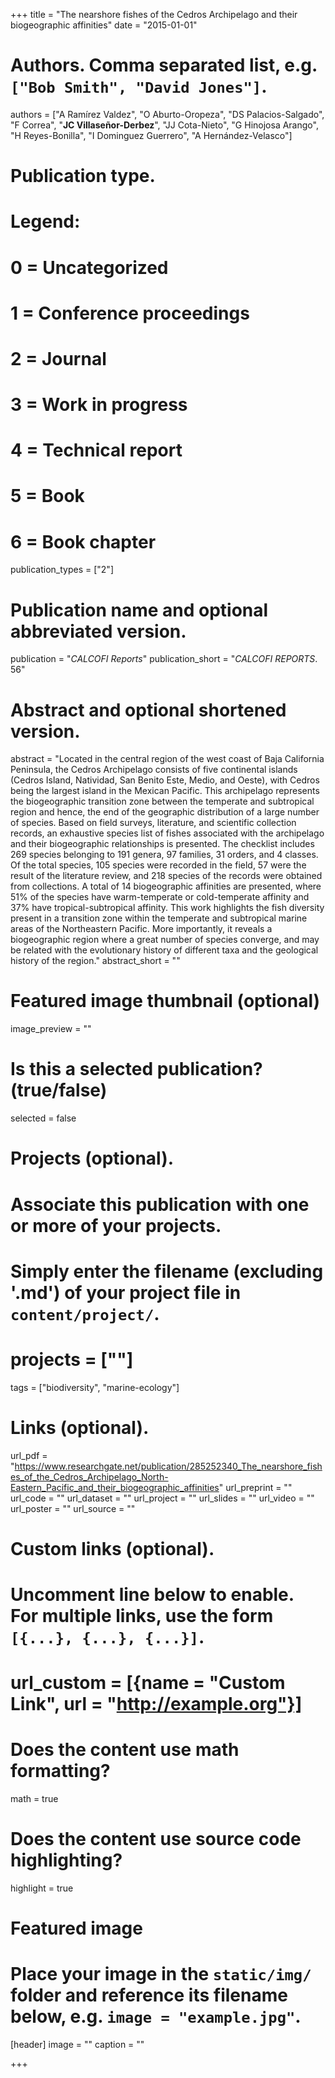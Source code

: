 +++
title = "The nearshore fishes of the Cedros Archipelago and their biogeographic affinities"
date = "2015-01-01"

# Authors. Comma separated list, e.g. `["Bob Smith", "David Jones"]`.
authors = ["A Ramírez Valdez", "O Aburto-Oropeza", "DS Palacios-Salgado", "F Correa", "**JC Villaseñor-Derbez**", "JJ Cota-Nieto", "G Hinojosa Arango", "H Reyes-Bonilla", "I Dominguez Guerrero", "A Hernández-Velasco"]

# Publication type.
# Legend:
# 0 = Uncategorized
# 1 = Conference proceedings
# 2 = Journal
# 3 = Work in progress
# 4 = Technical report
# 5 = Book
# 6 = Book chapter
publication_types = ["2"]

# Publication name and optional abbreviated version.
publication = "*CALCOFI Reports*"
publication_short = "*CALCOFI REPORTS*. 56"

# Abstract and optional shortened version.
abstract = "Located in the central region of the west coast of Baja California Peninsula, the Cedros Archipelago consists of five continental islands (Cedros Island, Natividad, San Benito Este, Medio, and Oeste), with Cedros being the largest island in the Mexican Pacific. This archipelago represents the biogeographic transition zone between the temperate and subtropical region and hence, the end of the geographic distribution of a large number of species. Based on field surveys, literature, and scientific collection records, an exhaustive species list of fishes associated with the archipelago and their biogeographic relationships is presented. The checklist includes 269 species belonging to 191 genera, 97 families, 31 orders, and 4 classes. Of the total species, 105 species were recorded in the field, 57 were the result of the literature review, and 218 species of the records were obtained from collections. A total of 14 biogeographic affinities are presented, where 51% of the species have warm-temperate or cold-temperate affinity and 37% have tropical-subtropical affinity. This work highlights the fish diversity present in a transition zone within the temperate and subtropical marine areas of the Northeastern Pacific. More importantly, it reveals a biogeographic region where a great number of species converge, and may be related with the evolutionary history of different taxa and the geological history of the region."
abstract_short = ""

# Featured image thumbnail (optional)
image_preview = ""

# Is this a selected publication? (true/false)
selected = false

# Projects (optional).
#   Associate this publication with one or more of your projects.
#   Simply enter the filename (excluding '.md') of your project file in `content/project/`.
# projects = [""]

tags = ["biodiversity", "marine-ecology"]


# Links (optional).
url_pdf = "https://www.researchgate.net/publication/285252340_The_nearshore_fishes_of_the_Cedros_Archipelago_North-Eastern_Pacific_and_their_biogeographic_affinities"
url_preprint = ""
url_code = ""
url_dataset = ""
url_project = ""
url_slides = ""
url_video = ""
url_poster = ""
url_source = ""

# Custom links (optional).
#   Uncomment line below to enable. For multiple links, use the form `[{...}, {...}, {...}]`.
# url_custom = [{name = "Custom Link", url = "http://example.org"}]

# Does the content use math formatting?
math = true

# Does the content use source code highlighting?
highlight = true

# Featured image
# Place your image in the `static/img/` folder and reference its filename below, e.g. `image = "example.jpg"`.
[header]
image = ""
caption = ""

+++